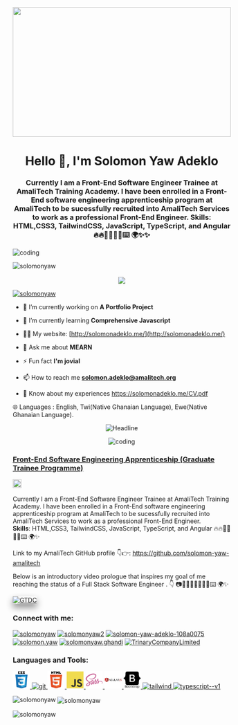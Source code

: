 <img src="/amalitech.png" width="100%" height="300px" style="margin-right: 2rem; display: flex "> 
<h1 align="center">Hello 👋, I'm Solomon Yaw Adeklo</h1>
<h3 align="center">Currently I am a Front-End Software Engineer Trainee at AmaliTech Training Academy. I have been enrolled in a Front-End software engineering apprenticeship program at AmaliTech to be sucessfully recruited into AmaliTech Services to work as a professional Front-End Engineer.
Skills:  HTML,CSS3, TailwindCSS, JavaScript, TypeScript, and Angular🔥🔥👨‍💻👨‍💻⌨️ 🌍✨✨</h3>
<img src="https://media3.giphy.com/media/xT9IgzoKnwFNmISR8I/giphy.gif?cid=ecf05e47rmsba7fv27ywvgir8f0he7e1w960uiknknbbmbwu&rid=giphy.gif&ct=g" width="70%" height="250px" alt="coding">

<p align="left"> <img src="https://komarev.com/ghpvc/?username=solomon-yaw-amalitech&label=Profile%20views&color=0e75b6&style=flat" alt="solomonyaw" /> </p>
<p align="center"> <img  align="center" src="https://media.giphy.com/media/du3J3cXyzhj75IOgvA/giphy.gif" width="100"/></p>

<p align="left"> <a href="https://github.com/ryo-ma/github-profile-trophy"><img src="https://github-profile-trophy.vercel.app/?username=solomon-yaw-amalitech" alt="solomonyaw" /></a> </p>

- 🔭 I’m currently working on **A Portfolio Project**

- 🌱 I’m currently learning **Comprehensive Javascript**

- 👨‍💻 My website: [http://solomonadeklo.me/](http://solomonadeklo.me/)

- 💬 Ask me about **MEARN**

- ⚡ Fun fact **I'm jovial**

- 📫 How to reach me **solomon.adeklo@amalitech.org**
- 📄 Know about my experiences https://solomonadeklo.me/CV.pdf

🌐 Languages : English, Twi(Native Ghanaian Language), Ewe(Native Ghanaian Language).

<div align=center> 
         <img src="https://readme-typing-svg.herokuapp.com?color=%2336BCF7&size=32&center=true&vCenter=true&width=600&height=50&lines=Fun+Facts:+;I+Love+Listening+To+Music;I+Love+Football;And+I+Am+A+Chelsea+Fan;I+Love+Reading;Bucky+Fuller+Is+My+Role+Model;I+Have+Passion+For+AI;" alt="Headline" /> 
     </div>

<p align="center"> <img src="https://media.giphy.com/media/v1.Y2lkPTc5MGI3NjExYWM2NzI4MzdjMGExNDcwNWU0Nzk1ODRkYTlmZmU1NDkyYmMxN2NjMiZjdD1n/Ec9CDfyGiqN3qnRiIo/giphy.gif" width="40%" height="320px" alt="coding"></p>

<h3 align="left"><ins>Front-End Software Engineering Apprenticeship (Graduate Trainee Programme)</ins></h3>
<img src="/amalitech.png" width="20%" height="20%" style="margin-right: 2rem; display: flex "> 
  <p> 
   Currently I am a Front-End Software Engineer Trainee at AmaliTech Training Academy. I have been enrolled in a Front-End software engineering apprenticeship program at AmaliTech to be sucessfully recruited into AmaliTech Services to work as a professional Front-End Engineer.
<br>
    <strong>Skills</strong>: HTML,CSS3, TailwindCSS, JavaScript, TypeScript, and Angular 🔥🔥👨‍💻👨‍💻⌨️ 🌍✨</p>
    </div>  
     <p> Link to my AmaliTech GitHub profile 👇👉: <a href ="https://github.com/solomon-yaw-amalitech">https://github.com/solomon-yaw-amalitech</a></p>



<p>Below is an introductory video prologue that inspires my goal of me reaching the status of a Full Stack Software Engineer . 👇 📷📸🔥🔥👨‍💻👨‍💻⌨️ 🌍✨</p>

<a href="https://www.youtube.com/watch?v=juxwJFkR9xw" target="_blank"><img src="/prologue.PNG" width="450px" height= "300px" class="gtdc" alt="GTDC" style=" box-shadow: 0rem  0.5rem 1rem #888888;"/></a>

<h3 align="left">Connect with me:</h3>
<p align="left">
<a href="https://codepen.io/solomonyaw" target="blank"><img align="center" src="https://raw.githubusercontent.com/rahuldkjain/github-profile-readme-generator/master/src/images/icons/Social/codepen.svg" alt="solomonyaw" height="30" width="40" /></a>
<a href="https://twitter.com/solomonyaw2" target="blank"><img align="center" src="https://raw.githubusercontent.com/rahuldkjain/github-profile-readme-generator/master/src/images/icons/Social/twitter.svg" alt="solomonyaw2" height="30" width="40" /></a>
<a href="https://linkedin.com/in/solomon-yaw-adeklo-108a0075" target="blank"><img align="center" src="https://raw.githubusercontent.com/rahuldkjain/github-profile-readme-generator/master/src/images/icons/Social/linked-in-alt.svg" alt="solomon-yaw-adeklo-108a0075" height="30" width="40" /></a>
<a href="https://fb.com/solomon.yaw" target="blank"><img align="center" src="https://raw.githubusercontent.com/rahuldkjain/github-profile-readme-generator/master/src/images/icons/Social/facebook.svg" alt="solomon.yaw" height="30" width="40" /></a>
<a href="https://instagram.com/solomonyaw.ghandi" target="blank"><img align="center" src="https://raw.githubusercontent.com/rahuldkjain/github-profile-readme-generator/master/src/images/icons/Social/instagram.svg" alt="solomonyaw.ghandi" height="30" width="40" /></a>
<a href="https://www.youtube.com/@trinarycompanylimited4572" target="blank"><img align="center" src="youtube.png" alt="TrinaryCompanyLimited" height="30" width="40" /></a>
</p>

<h3 align="left">Languages and Tools:</h3>
<p align="left"> <a href="https://www.w3schools.com/css/" target="_blank" rel="noreferrer"> <img src="https://raw.githubusercontent.com/devicons/devicon/master/icons/css3/css3-original-wordmark.svg" alt="css3" width="40" height="40"/> </a> <a href="https://git-scm.com/" target="_blank" rel="noreferrer"> <img src="https://www.vectorlogo.zone/logos/git-scm/git-scm-icon.svg" alt="git" width="40" height="40"/> </a> <a href="https://www.w3.org/html/" target="_blank" rel="noreferrer"> <img src="https://raw.githubusercontent.com/devicons/devicon/master/icons/html5/html5-original-wordmark.svg" alt="html5" width="40" height="40"/> </a> <a href="https://developer.mozilla.org/en-US/docs/Web/JavaScript" target="_blank" rel="noreferrer"> <img src="https://raw.githubusercontent.com/devicons/devicon/master/icons/javascript/javascript-original.svg" alt="javascript" width="40" height="40"/> </a>  </a> <a href="https://sass-lang.com" target="_blank" rel="noreferrer"> <img src="https://raw.githubusercontent.com/devicons/devicon/master/icons/sass/sass-original.svg" alt="sass" width="40" height="40"/> </a>  <a href="https://angular.io" target="_blank" rel="noreferrer"> <img src="https://raw.githubusercontent.com/devicons/devicon/master/icons/angularjs/angularjs-original-wordmark.svg" alt="angularjs" width="40" height="40"/> </a> <a href="https://getbootstrap.com" target="_blank" rel="noreferrer"> <img src="https://raw.githubusercontent.com/devicons/devicon/master/icons/bootstrap/bootstrap-plain-wordmark.svg" alt="bootstrap" width="40" height="40"/> </a> <a href="https://tailwindcss.com/" target="_blank" rel="noreferrer"> <img src="https://www.vectorlogo.zone/logos/tailwindcss/tailwindcss-icon.svg" alt="tailwind" width="40" height="40"/> </a> </a> <a href="#"><img width="48" height="48" src="https://img.icons8.com/fluency/48/typescript--v1.png" alt="typescript--v1"/></a></p>

<p><img align="left" src="https://github-readme-stats.vercel.app/api/top-langs?username=solomon-yaw-amalitech&show_icons=true&locale=en&layout=compact" alt="solomonyaw" /></p>

<p>&nbsp;<img align="center" src="https://github-readme-stats.vercel.app/api?username=solomon-yaw-amalitech&show_icons=true&locale=en" alt="solomonyaw" /></p>

<p><img align="center" src="https://github-readme-streak-stats.herokuapp.com/?user=solomon-yaw-amalitech&" alt="solomonyaw" /></p>
